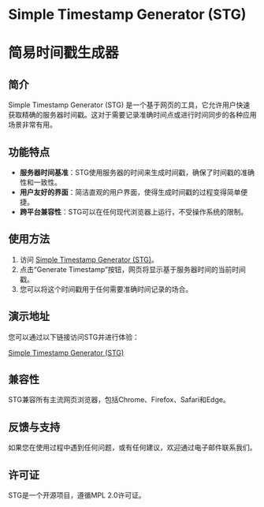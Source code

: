 # Simple Timestamp Generator (STG)
# 简易时间戳生成器
## 简介

Simple Timestamp Generator (STG) 是一个基于网页的工具，它允许用户快速获取精确的服务器时间戳。这对于需要记录准确时间点或进行时间同步的各种应用场景非常有用。

## 功能特点

- **服务器时间基准**：STG使用服务器的时间来生成时间戳，确保了时间戳的准确性和一致性。
- **用户友好的界面**：简洁直观的用户界面，使得生成时间戳的过程变得简单便捷。
- **跨平台兼容性**：STG可以在任何现代浏览器上运行，不受操作系统的限制。

## 使用方法

1. 访问 [Simple Timestamp Generator (STG)](https://time.titlecan.ru/)。
2. 点击“Generate Timestamp”按钮，网页将显示基于服务器时间的当前时间戳。
3. 您可以将这个时间戳用于任何需要准确时间记录的场合。

## 演示地址

您可以通过以下链接访问STG并进行体验：

[Simple Timestamp Generator (STG)](https://time.titlecan.ru/)

## 兼容性

STG兼容所有主流网页浏览器，包括Chrome、Firefox、Safari和Edge。

## 反馈与支持

如果您在使用过程中遇到任何问题，或有任何建议，欢迎通过电子邮件联系我们。

## 许可证

STG是一个开源项目，遵循MPL 2.0许可证。
